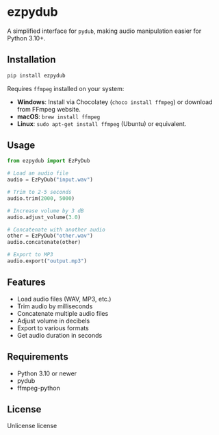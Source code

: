  # ezpydub

A simplified interface for `pydub`, making audio manipulation easier for Python 3.10+.

## Installation

```bash
pip install ezpydub
```

Requires `ffmpeg` installed on your system:
- **Windows**: Install via Chocolatey (`choco install ffmpeg`) or download from FFmpeg website.
- **macOS**: `brew install ffmpeg`
- **Linux**: `sudo apt-get install ffmpeg` (Ubuntu) or equivalent.

## Usage

```python
from ezpydub import EzPyDub

# Load an audio file
audio = EzPyDub("input.wav")

# Trim to 2-5 seconds
audio.trim(2000, 5000)

# Increase volume by 3 dB
audio.adjust_volume(3.0)

# Concatenate with another audio
other = EzPyDub("other.wav")
audio.concatenate(other)

# Export to MP3
audio.export("output.mp3")
```

## Features

- Load audio files (WAV, MP3, etc.)
- Trim audio by milliseconds
- Concatenate multiple audio files
- Adjust volume in decibels
- Export to various formats
- Get audio duration in seconds

## Requirements

- Python 3.10 or newer
- pydub
- ffmpeg-python

## License

Unlicense license

